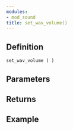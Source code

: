 ```yaml
---
modules:
- mod_sound
title: set_wav_volume()
---
```


## Definition

    set_wav_volume ( )

## Parameters

## Returns

## Example

```
```
